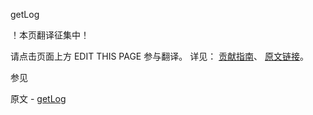  getLog

 ！本页翻译征集中！

请点击页面上方 EDIT THIS PAGE 参与翻译。
详见：
[贡献指南]( https://github.com/whaleal/MongoDB-Manual-zh/blob/master/CONTRIBUTING.md )、
[原文链接](  https://docs.mongodb.com/manual/reference/command/getLog/  )。

 参见

原文 - [getLog]( https://docs.mongodb.com/manual/reference/command/getLog/ )

